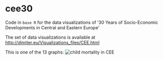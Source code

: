 # cee30
Code in <code>base R</code> for the data visualizations of '30 Years of Socio-Economic Developments in Central and Eastern Europe'

The set of data visualizations is available at http://dimiter.eu/Visualizations_files/CEE.html

This is one of the 13 graphs:
![child mortality in CEE](http://dimiter.eu/Visualizations_files/cee/mortality_region.png)
